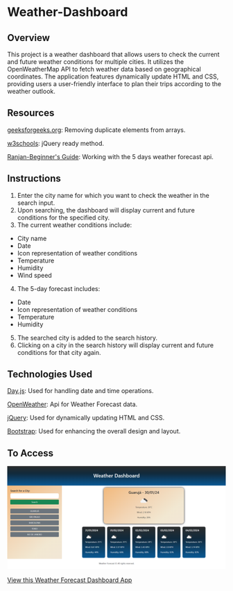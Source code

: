# Weather-Dashboard

## Overview

This project is a weather dashboard that allows users to check the current and future weather conditions for multiple cities. It utilizes the OpenWeatherMap API to fetch weather data based on geographical coordinates. The application features dynamically update HTML and CSS, providing users a user-friendly interface to plan their trips according to the weather outlook.

## Resources

[geeksforgeeks.org](https://www.geeksforgeeks.org/how-to-remove-duplicate-elements-from-javascript-array/): Removing duplicate elements from arrays.

[w3schools](https://www.w3schools.com/jquery/event_ready.asp): jQuery ready method.

[Ranjan-Beginner's Guide](https://www.youtube.com/watch?v=QEu8_5bYm-w&ab_channel=Ranjan-Beginner%27sGuide): Working with the 5 days weather forecast api.

## Instructions

1. Enter the city name for which you want to check the weather in the search input.
2. Upon searching, the dashboard will display current and future conditions for the specified city.
3. The current weather conditions include:

- City name
- Date
- Icon representation of weather conditions
- Temperature
- Humidity
- Wind speed

4. The 5-day forecast includes:

- Date
- Icon representation of weather conditions
- Temperature
- Humidity

5. The searched city is added to the search history.
6. Clicking on a city in the search history will display current and future conditions for that city again.

## Technologies Used

[Day.js](https://day.js.org/docs/en/display/format): Used for handling date and time operations.

[OpenWeather](https://openweathermap.org/price): Api for Weather Forecast data.

[jQuery](https://jquery.com/): Used for dynamically updating HTML and CSS.

[Bootstrap](https://getbootstrap.com/): Used for enhancing the overall design and layout.

## To Access

![Weather forecast picture](assets/img/weather-forecast.PNG)

[View this Weather Forecast Dashboard App](https://rober-web.github.io/Weather-Dashboard/)
